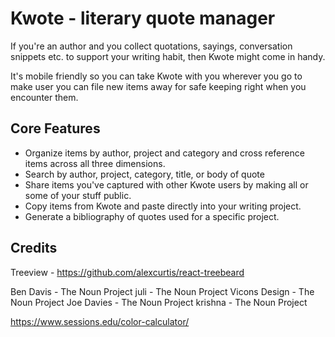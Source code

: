 # Kwote - literary quote manager

If you're an author and you collect quotations, sayings, conversation snippets etc. to support your writing habit, then Kwote might come in handy.

It's mobile friendly so you can take Kwote with you wherever you go to make user you can file new items away for safe keeping right when you encounter them.

## Core Features

- Organize items by author, project and category and cross reference items across all three dimensions.
- Search by author, project, category, title, or body of quote 
- Share items you've captured with other Kwote users by making all or some of your stuff public. 
- Copy items from Kwote and paste directly into your writing project. 
- Generate a bibliography of quotes used for a specific project.

## Credits

Treeview - https://github.com/alexcurtis/react-treebeard

Ben Davis - The Noun Project
juli - The Noun Project
Vicons Design - The Noun Project
Joe Davies - The Noun Project
krishna - The Noun Project

https://www.sessions.edu/color-calculator/
